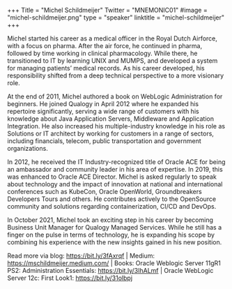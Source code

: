 +++
Title = "Michel Schildmeijer"
Twitter = "MNEMONIC01"
#image = "michel-schildmeijer.png"
type = "speaker"
linktitle = "michel-schildmeijer"
+++

Michel started his career as a medical officer in the Royal Dutch Airforce, with a focus on pharma. After the air force, he continued in pharma, followed by time working in clinical pharmacology. While there, he transitioned to IT by learning UNIX and MUMPS, and developed a system for managing patients’ medical records. As his career developed, his responsibility shifted from a deep technical perspective to a more visionary role. 

At the end of 2011, Michel authored a book on WebLogic Administration for beginners. He joined Qualogy in April 2012 where he expanded his repertoire significantly, serving a wide range of customers with his knowledge about Java Application Servers, Middleware and Application Integration. He also increased his multiple-industry knowledge in his role as Solutions or IT architect by working for customers in a range of sectors, including financials, telecom, public transportation and government organizations. 

In 2012, he received the IT Industry-recognized title of Oracle ACE for being an ambassador and community leader in his area of expertise. In 2019, this was enhanced to Oracle ACE Director. Michel is asked regularly to speak about technology and the impact of innovation at national and international conferences such as KubeCon, Oracle OpenWorld, Groundbreakers Developers Tours and others. He contributes actively to the OpenSource community and solutions regarding containerization, CI/CD and DevOps. 

In October 2021, Michel took an exciting step in his career by becoming Business Unit Manager for Qualogy Managed Services. While he still has a finger on the pulse in terms of technology, he is expanding his scope by combining his experience with the new insights gained in his new position.

Read more via blog: https://bit.ly/3fAxrqf | Medium: https://mschildmeijer.medium.com/
| Books: Oracle Weblogic Server 11gR1 PS2: Administration Essentials: https://bit.ly/3IhALmf | Oracle WebLogic Server 12c: First Look1: https://bit.ly/31olbpj  
